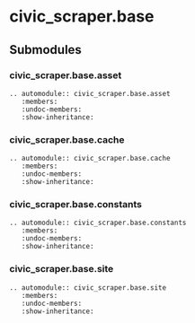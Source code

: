 # civic_scraper.base

## Submodules

### civic_scraper.base.asset

```{eval-rst}
.. automodule:: civic_scraper.base.asset
   :members:
   :undoc-members:
   :show-inheritance:
```

### civic_scraper.base.cache

```{eval-rst}
.. automodule:: civic_scraper.base.cache
   :members:
   :undoc-members:
   :show-inheritance:
```

### civic_scraper.base.constants

```{eval-rst}
.. automodule:: civic_scraper.base.constants
   :members:
   :undoc-members:
   :show-inheritance:
```

### civic_scraper.base.site

```{eval-rst}
.. automodule:: civic_scraper.base.site
   :members:
   :undoc-members:
   :show-inheritance:
```
